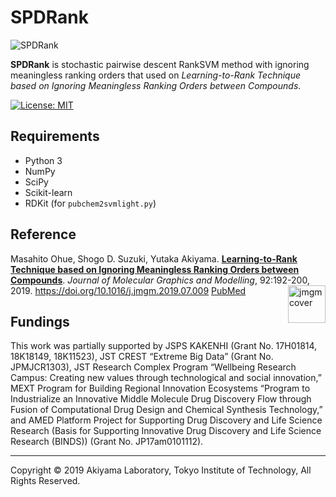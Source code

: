 # SPDRank
![SPDRank](https://github.com/akiyamalab/SPDRank/blob/master/img.png)

**SPDRank** is stochastic pairwise descent RankSVM method with ignoring meaningless ranking orders that used on _Learning-to-Rank Technique based on Ignoring Meaningless Ranking Orders between Compounds_.

[![License: MIT](https://img.shields.io/badge/license-MIT-green.svg)](LICENSE)


## Requirements
- Python 3
- NumPy
- SciPy 
- Scikit-learn 
- RDKit (for `pubchem2svmlight.py`) 


## Reference
Masahito Ohue, Shogo D. Suzuki, Yutaka Akiyama. **[Learning-to-Rank Technique based on Ignoring Meaningless Ranking Orders between Compounds](https://doi.org/10.1016/j.jmgm.2019.07.009)**. *Journal of Molecular Graphics and Modelling*, 92:192-200, 2019. https://doi.org/10.1016/j.jmgm.2019.07.009 [PubMed](https://www.ncbi.nlm.nih.gov/pubmed/31377536)
<img src="https://ars.els-cdn.com/content/image/X10933263.jpg" alt="jmgmcover" width="60" align="right">

## Fundings
This work was partially supported by JSPS KAKENHI (Grant No. 17H01814, 18K18149, 18K11523), JST CREST “Extreme Big Data” (Grant No. JPMJCR1303), JST Research Complex Program “Wellbeing Research Campus: Creating new values through technological and social innovation,” MEXT Program for Building Regional Innovation Ecosystems “Program to Industrialize an Innovative Middle Molecule Drug Discovery Flow through Fusion of Computational Drug Design and Chemical Synthesis Technology,” and AMED Platform Project for Supporting Drug Discovery and Life Science Research (Basis for Supporting Innovative Drug Discovery and Life Science Research (BINDS)) (Grant No. JP17am0101112). 

----
Copyright © 2019 Akiyama Laboratory, Tokyo Institute of Technology, All Rights Reserved.


